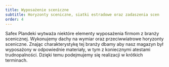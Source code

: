 ```yaml
---
title: Wyposażenie sceniczne
subtitle: Horyzonty sceniczne, siatki estradowe oraz zadaszenia scen
order: 4
---
```


Safex Plandeki wytważa niektóre elementy wyposażenia firmom z branży scenicznej.
Wykonujemy dachy na wymiar oraz przeciwwiatrowe horyzonty sceniczne. Znając
charakterystykę tej branży dbamy aby nasz magazyn był wyposażony w odpowiednie
materiały, w tym z koniecznymi atestami trudnopalności. Dzięki temu podejmujemy
się realizacji w krótkich terminach.
